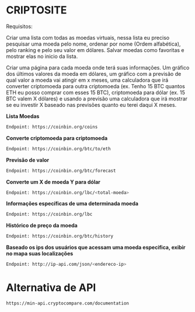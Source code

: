 # CRIPTOSITE

Requisitos:

Criar uma lista com todas as moedas virtuais, nessa lista eu preciso pesquisar uma moeda pelo nome, ordenar por nome (Ordem alfabética), pelo ranking e pelo seu valor em dólares.
Salvar moedas como favoritas e mostrar elas no inicio da lista.

Criar uma página para cada moeda onde terá suas informações. Um gráfico dos últimos valores da moeda em dólares, um gráfico com a previsão de qual valor a moeda vai atingir em x meses, uma calculadora que irá converter criptomoeda para outra criptomoeda (ex. Tenho 15 BTC quantos ETH eu posso comprar com esses 15 BTC), criptomoeda para dólar (ex. 15 BTC valem X dólares) e usando a previsão uma calculadora que irá mostrar se eu investir X baseado nas previsões quanto eu terei daqui X meses.


**Lista Moedas**
```sh
Endpoint: https://coinbin.org/coins
```
**Converte criptomoeda para criptomoeda**
```sh
Endpoint: https://coinbin.org/btc/to/eth
```
**Previsão de valor**
```sh
Endpoint: https://coinbin.org/btc/forecast
```
**Converte um X de moeda Y para dólar**
```sh
Endpoint: https://coinbin.org/lbc/<total-moeda>
```
**Informações específicas de uma determinada moeda**
```sh
Endpoint: https://coinbin.org/lbc
```
**Histórico de preço da moeda**
```sh
Endpoint: https://coinbin.org/btc/history
```
**Baseado os ips dos usuários que acessam uma moeda especifica, exibir no mapa suas localizações**
```sh
Endpoint: http://ip-api.com/json/<endereco-ip>
```

# Alternativa de API
```sh
https://min-api.cryptocompare.com/documentation
```